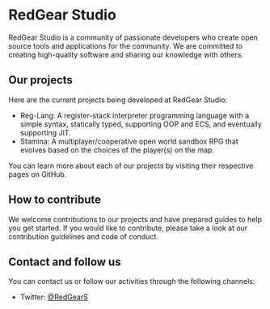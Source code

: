 # RedGear Studio

RedGear Studio is a community of passionate developers who create open source tools and applications for the community. We are committed to creating high-quality software and sharing our knowledge with others.

## Our projects

Here are the current projects being developed at RedGear Studio:

* Reg-Lang: A register-stack interpreter programming language with a simple syntax, statically typed, supporting OOP and ECS, and eventually supporting JIT.
* Stamina: A multiplayer/cooperative open world sandbox RPG that evolves based on the choices of the player(s) on the map.

You can learn more about each of our projects by visiting their respective pages on GitHub.

## How to contribute

We welcome contributions to our projects and have prepared guides to help you get started. If you would like to contribute, please take a look at our contribution guidelines and code of conduct.

## Contact and follow us

You can contact us or follow our activities through the following channels:

* Twitter: [@RedGearS](https://twitter.com/RedGearS)
